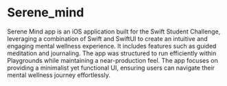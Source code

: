 # Serene_mind

Serene Mind app is an iOS application built for the Swift Student Challenge, leveraging a combination of Swift and SwiftUI to create an intuitive and engaging mental wellness experience. It includes features such as guided meditation and journaling. 
The app was structured to run efficiently within Playgrounds while maintaining a near-production feel.
The app focuses on providing a minimalist yet functional UI, ensuring users can navigate their mental wellness journey effortlessly.
